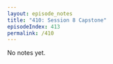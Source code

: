 ```yaml
---
layout: episode_notes
title: "410: Session 8 Capstone"
episodeIndex: 413
permalink: /410
---
```

No notes yet.

